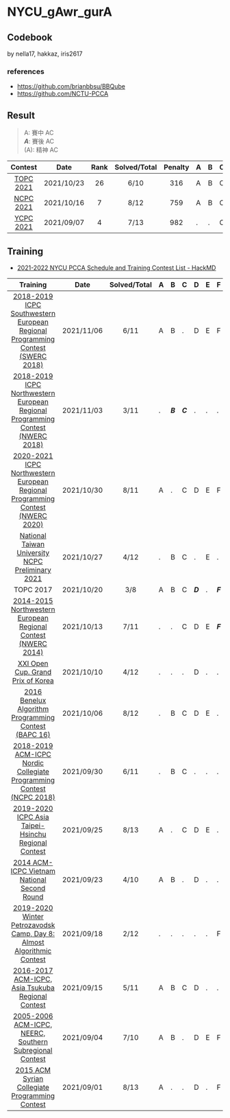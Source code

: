# NYCU_gAwr_gurA

## Codebook

by nella17, hakkaz, iris2617

### references
- https://github.com/brianbbsu/BBQube
- https://github.com/NCTU-PCCA

## Result

> A: 賽中 AC  
> ***A***: 賽後 AC  
> (A): 精神 AC

|                           Contest                            |    Date    | Rank | Solved/Total | Penalty | A    | B    | C    | D    | E    | F    | G    | H    | I    | J    | K    | L    | M    |
| :----------------------------------------------------------: | :--------: | :--: | :----------: | :-----: | ---- | ---- | ---- | ---- | ---- | ---- | ---- | ---- | ---- | ---- | ---- | ---- | ---- |
|            [TOPC 2021](https://topc2021.icpc.tw/)            | 2021/10/23 |  26  |     6/10     |   316   | A    | B    | C    | D    | (E)  | (F)  | G    | .    | .    | J    |      |      |      |
| [NCPC 2021](https://web.archive.org/web/20211026062329/https://www2.nsysu.edu.tw/NCPC_scoreboard/NCPC2021_scoreboard.php) | 2021/10/16 |  7   |     8/12     |   759   | A    | B    | C    | D    | .    | .    | .    | H    | I    | J    | .    | L    |      |
|      [YCPC 2021](https://github.com/mzshieh/2021-ycpc)       | 2021/09/07 |  4   |     7/13     |   982   | .    | .    | C    | .    | E    | .    | .    | H    | I    | J    | .    | L    | M    |

## Training

- [2021-2022 NYCU PCCA Schedule and Training Contest List - HackMD](https://hackmd.io/@truckski/BJQN-3HGY)

|                           Training                           |    Date    | Solved/Total | A    | B       | C       | D       | E    | F       | G       | H    | I    | J    | K    | L    | M    |
| :----------------------------------------------------------: | :--------: | :----------: | ---- | ------- | ------- | ------- | ---- | ------- | ------- | ---- | ---- | ---- | ---- | ---- | ---- |
| [2018-2019 ICPC Southwestern European Regional Programming Contest (SWERC 2018)](https://codeforces.com/gym/102465) | 2021/11/06 |     6/11     | A    | B       | .       | D       | E    | F       | .       | .    | .    | .    | K    |      |      |
| [2018-2019 ICPC Northwestern European Regional Programming Contest (NWERC 2018)](https://codeforces.com/gym/102483) | 2021/11/03 |     3/11     | .    | ***B*** | ***C*** | .       | .    | .       | .       | H    | I    | .    | K    |      |      |
| [2020-2021 ICPC Northwestern European Regional Programming Contest (NWERC 2020)](https://codeforces.com/gym/103049) | 2021/10/30 |     8/11     | A    | .       | C       | D       | E    | F       | .       | H    | I    | .    | K    |      |      |
| [National Taiwan University NCPC Preliminary 2021](https://codeforces.com/gym/103328) | 2021/10/27 |     4/12     | .    | B       | C       | .       | E    | .       | .       | .    | .    | J    | .    | .    |      |
|                          TOPC 2017                           | 2021/10/20 |     3/8      | A    | B       | C       | ***D*** | .    | ***F*** | ***G*** | .    |      |      |      |      |      |
| [2014-2015 Northwestern European Regional Contest (NWERC 2014)](https://codeforces.com/gym/101482) | 2021/10/13 |     7/11     | .    | .       | C       | D       | E    | ***F*** | .       | H    | I    | J    | K    |      |      |
| [XXI Open Cup. Grand Prix of Korea](https://codeforces.com/gym/102759) | 2021/10/10 |     4/12     | .    | .       | .       | D       | .    | .       | .       | H    | .    | J    | K    | .    |      |
| [2016 Benelux Algorithm Programming Contest (BAPC 16)](https://codeforces.com/gym/101490) | 2021/10/06 |     8/12     | .    | B       | C       | D       | E    | .       | .       | .    | I    | J    | K    | L    |      |
| [2018-2019 ACM-ICPC Nordic Collegiate Programming Contest (NCPC 2018)](https://codeforces.com/gym/101933) | 2021/09/30 |     6/11     | .    | B       | C       | .       | .    | .       | .       | H    | I    | J    | K    |      |      |
| [2019-2020 ICPC Asia Taipei-Hsinchu Regional Contest](https://codeforces.com/gym/102460) | 2021/09/25 |     8/13     | A    | .       | C       | D       | E    | .       | .       | H    | .    | J    | K    | L    | .    |
| [2014 ACM-ICPC Vietnam National Second Round](https://codeforces.com/gym/100541) | 2021/09/23 |     4/10     | A    | B       | .       | D       | .    | .       | .       | .    | I    | .    |      |      |      |
| [2019-2020 Winter Petrozavodsk Camp, Day 8: Almost Algorithmic Contest](https://codeforces.com/gym/103261) | 2021/09/18 |     2/12     | .    | .       | .       | .       | .    | F       | G       | .    | .    | .    | .    | .    |      |
| [2016-2017 ACM-ICPC, Asia Tsukuba Regional Contest](https://codeforces.com/gym/101158) | 2021/09/15 |     5/11     | A    | B       | C       | D       | .    | .       | G       | .    | .    | .    | .    |      |      |
| [2005-2006 ACM-ICPC, NEERC, Southern Subregional Contest](https://codeforces.com/gym/100765) | 2021/09/04 |     7/10     | A    | B       | .       | D       | E    | F       | G       | .    | I    | .    |      |      |      |
| [2015 ACM Syrian Collegiate Programming Contest](https://codeforces.com/gym/101086) | 2021/09/01 |     8/13     | A    | .       | .       | D       | .    | F       | G       | H    | .    | J    | .    | L    | M    |


